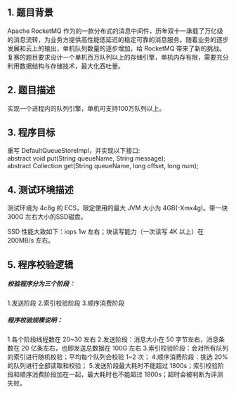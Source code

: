 
## 1. 题目背景
Apache RocketMQ 作为的一款分布式的消息中间件，历年双十一承载了万亿级的消息流转，为业务方提供高性能低延迟的稳定可靠的消息服务。随着业务的逐步发展和云上的输出，单机队列数量的逐步增加，给 RocketMQ 带来了新的挑战。复赛的题目要求设计一个单机百万队列以上的存储引擎，单机内存有限，需要充分利用数据结构与存储技术，最大化吞吐量。  

## 2. 题目描述

实现一个进程内的队列引擎，单机可支持100万队列以上。


## 3.  程序目标

重写 DefaultQueueStoreImpl，并实现以下接口:  
abstract void put(String queueName, String message);  
abstract Collection<String> get(String queueName, long offset, long num);  


## 4. 测试环境描述
测试环境为 4c8g 的 ECS，限定使用的最大 JVM 大小为 4GB(-Xmx4g)。带一块 300G 左右大小的SSD磁盘。

SSD 性能大致如下：iops 1w 左右；块读写能力（一次读写 4K 以上）在 200MB/s 左右。


## 5. 程序校验逻辑

##### 校验程序分为三个阶段：

1.发送阶段
2.索引校验阶段
3.顺序消费阶段

##### 程序校验规模说明：
1.各个阶段线程数在 20~30 左右
2.发送阶段：消息大小在 50 字节左右，消息条数在 20 亿条左右，也即发送总数据在 100G 左右
3.索引校验阶段：会对所有队列的索引进行随机校验；平均每个队列会校验 1~2 次；
4.顺序消费阶段：挑选 20% 的队列进行全部读取和校验；
5.发送阶段最大耗时不能超过 1800s；索引校验阶段和顺序消费阶段加在一起，最大耗时也不能超过 1800s；超时会被判断为评测失败。


